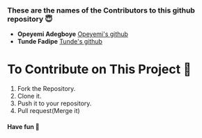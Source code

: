 ### These are the names of the Contributors to this github repository 😇

* **Opeyemi Adegboye** [Opeyemi's github](https://github.com/yemiSage)
* **Tunde Fadipe** [Tunde's github](www.github.com/TunedayCodes)

# To Contribute on This Project 🤔
1. Fork the Repository.
2. Clone it.
3. Push it to your repository.
4. Pull request(Merge it)

#### Have fun 👋
